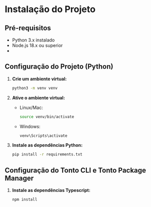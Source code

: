 # Instalação do Projeto

## Pré-requisitos
- Python 3.x instalado
- Node.js 18.x ou superior
- 
## Configuração do Projeto (Python)

1. **Crie um ambiente virtual:**
   ```bash
   python3 -m venv venv
   ```

2. **Ative o ambiente virtual:**
   - Linux/Mac:
     ```bash
     source venv/bin/activate
     ```
   - Windows:
     ```bash
     venv\Scripts\activate
     ```

3. **Instale as dependências Python:**
   ```bash
   pip install -r requirements.txt
   ```

## Configuração do Tonto CLI e Tonto Package Manager

1. **Instale as dependências Typescript:**
   ```bash
   npm install
   ```
